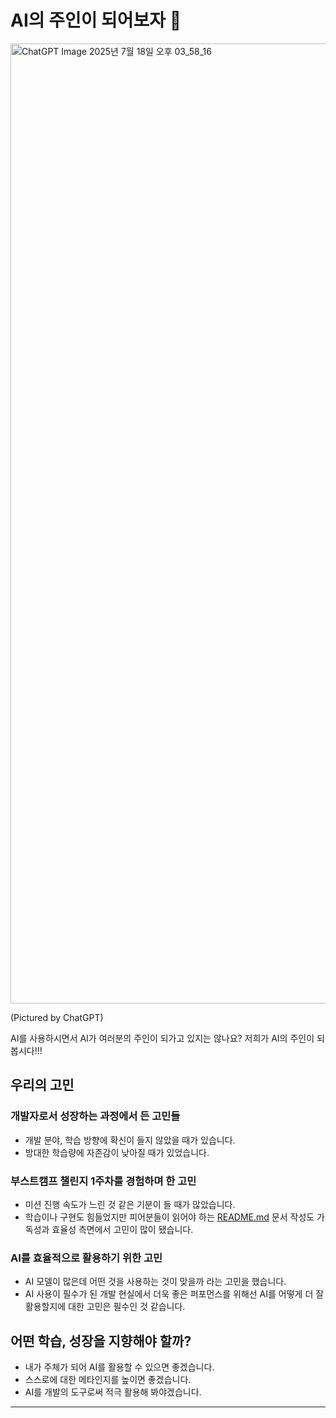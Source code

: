 
# AI의 주인이 되어보자 👑

<img width="1024" height="1536" alt="ChatGPT Image 2025년 7월 18일 오후 03_58_16" src="https://github.com/user-attachments/assets/1a60faed-0f7b-4888-9103-5b57b51c5417" />

(Pictured by ChatGPT)

AI를 사용하시면서 AI가 여러분의 주인이 되가고 있지는 않나요? 저희가 AI의 주인이 되봅시다!!!

## 우리의 고민

### 개발자로서 성장하는 과정에서 든 고민들

- 개발 분야, 학습 방향에 확신이 들지 않았을 때가 있습니다.
- 방대한 학습량에 자존감이 낮아질 때가 있었습니다.

### 부스트캠프 챌린지 1주차를 경험하며 한 고민

- 미션 진행 속도가 느린 것 같은 기분이 들 때가 많았습니다.
- 학습이나 구현도 힘들었지만 피어분들이 읽어야 하는 [README.md](http://README.md) 문서 작성도 가독성과 효율성 측면에서 고민이 많이 됐습니다.

### AI를 효율적으로 활용하기 위한 고민

- AI 모델이 많은데 어떤 것을 사용하는 것이 맞을까 라는 고민을 했습니다.
- AI 사용이 필수가 된 개발 현실에서 더욱 좋은 퍼포먼스를 위해선 AI를 어떻게 더 잘 활용할지에 대한 고민은 필수인 것 같습니다.

## 어떤 학습, 성장을 지향해야 할까?

- 내가 주체가 되어 AI를 활용할 수 있으면 좋겠습니다.
- 스스로에 대한 메타인지를 높이면 좋겠습니다.
- AI를 개발의 도구로써 적극 활용해 봐야겠습니다.

---
